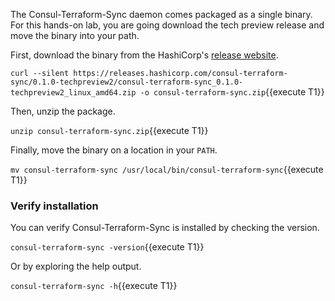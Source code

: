 The Consul-Terraform-Sync daemon comes packaged as a single binary. For this hands-on lab,
you are going download the tech preview release and move the binary
into your path.

First, download the binary from the HashiCorp's [release website](https://releases.hashicorp.com).

`curl --silent https://releases.hashicorp.com/consul-terraform-sync/0.1.0-techpreview2/consul-terraform-sync_0.1.0-techpreview2_linux_amd64.zip -o consul-terraform-sync.zip`{{execute T1}}

Then, unzip the package.

`unzip consul-terraform-sync.zip`{{execute T1}}

Finally, move the binary on a location in your `PATH`.

`mv consul-terraform-sync /usr/local/bin/consul-terraform-sync`{{execute T1}}

### Verify installation

You can verify Consul-Terraform-Sync is installed by checking the version.

`consul-terraform-sync -version`{{execute T1}}

Or by exploring the help output.

`consul-terraform-sync -h`{{execute T1}}